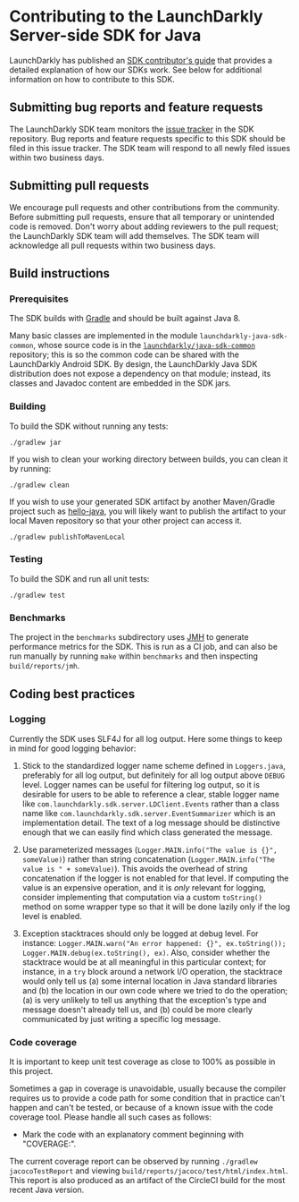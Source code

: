 # Contributing to the LaunchDarkly Server-side SDK for Java
 
LaunchDarkly has published an [SDK contributor's guide](https://docs.launchdarkly.com/docs/sdk-contributors-guide) that provides a detailed explanation of how our SDKs work. See below for additional information on how to contribute to this SDK.
 
## Submitting bug reports and feature requests
 
The LaunchDarkly SDK team monitors the [issue tracker](https://github.com/launchdarkly/java-server-sdk/issues) in the SDK repository. Bug reports and feature requests specific to this SDK should be filed in this issue tracker. The SDK team will respond to all newly filed issues within two business days.
 
## Submitting pull requests
 
We encourage pull requests and other contributions from the community. Before submitting pull requests, ensure that all temporary or unintended code is removed. Don't worry about adding reviewers to the pull request; the LaunchDarkly SDK team will add themselves. The SDK team will acknowledge all pull requests within two business days.
 
## Build instructions
 
### Prerequisites
 
The SDK builds with [Gradle](https://gradle.org/) and should be built against Java 8.

Many basic classes are implemented in the module `launchdarkly-java-sdk-common`, whose source code is in the [`launchdarkly/java-sdk-common`](https://github.com/launchdarkly/java-sdk-common) repository; this is so the common code can be shared with the LaunchDarkly Android SDK. By design, the LaunchDarkly Java SDK distribution does not expose a dependency on that module; instead, its classes and Javadoc content are embedded in the SDK jars.

### Building

To build the SDK without running any tests:
```
./gradlew jar
```

If you wish to clean your working directory between builds, you can clean it by running:
```
./gradlew clean
```

If you wish to use your generated SDK artifact by another Maven/Gradle project such as [hello-java](https://github.com/launchdarkly/hello-java), you will likely want to publish the artifact to your local Maven repository so that your other project can access it.
```
./gradlew publishToMavenLocal
```

### Testing
 
To build the SDK and run all unit tests:
```
./gradlew test
```

### Benchmarks

The project in the `benchmarks` subdirectory uses [JMH](https://openjdk.java.net/projects/code-tools/jmh/) to generate performance metrics for the SDK. This is run as a CI job, and can also be run manually by running `make` within `benchmarks` and then inspecting `build/reports/jmh`.

## Coding best practices

### Logging

Currently the SDK uses SLF4J for all log output. Here some things to keep in mind for good logging behavior:

1. Stick to the standardized logger name scheme defined in `Loggers.java`, preferably for all log output, but definitely for all log output above `DEBUG` level. Logger names can be useful for filtering log output, so it is desirable for users to be able to reference a clear, stable logger name like `com.launchdarkly.sdk.server.LDClient.Events` rather than a class name like `com.launchdarkly.sdk.server.EventSummarizer` which is an implementation detail. The text of a log message should be distinctive enough that we can easily find which class generated the message.

2. Use parameterized messages (`Logger.MAIN.info("The value is {}", someValue)`) rather than string concatenation (`Logger.MAIN.info("The value is " + someValue)`). This avoids the overhead of string concatenation if the logger is not enabled for that level. If computing the value is an expensive operation, and it is _only_ relevant for logging, consider implementing that computation via a custom `toString()` method on some wrapper type so that it will be done lazily only if the log level is enabled.

3. Exception stacktraces should only be logged at debug level. For instance: `Logger.MAIN.warn("An error happened: {}", ex.toString()); Logger.MAIN.debug(ex.toString(), ex)`. Also, consider whether the stacktrace would be at all meaningful in this particular context; for instance, in a `try` block around a network I/O operation, the stacktrace would only tell us (a) some internal location in Java standard libraries and (b) the location in our own code where we tried to do the operation; (a) is very unlikely to tell us anything that the exception's type and message doesn't already tell us, and (b) could be more clearly communicated by just writing a specific log message.

### Code coverage

It is important to keep unit test coverage as close to 100% as possible in this project.

Sometimes a gap in coverage is unavoidable, usually because the compiler requires us to provide a code path for some condition that in practice can't happen and can't be tested, or because of a known issue with the code coverage tool. Please handle all such cases as follows:

* Mark the code with an explanatory comment beginning with "COVERAGE:".

The current coverage report can be observed by running `./gradlew jacocoTestReport` and viewing `build/reports/jacoco/test/html/index.html`. This report is also produced as an artifact of the CircleCI build for the most recent Java version.
